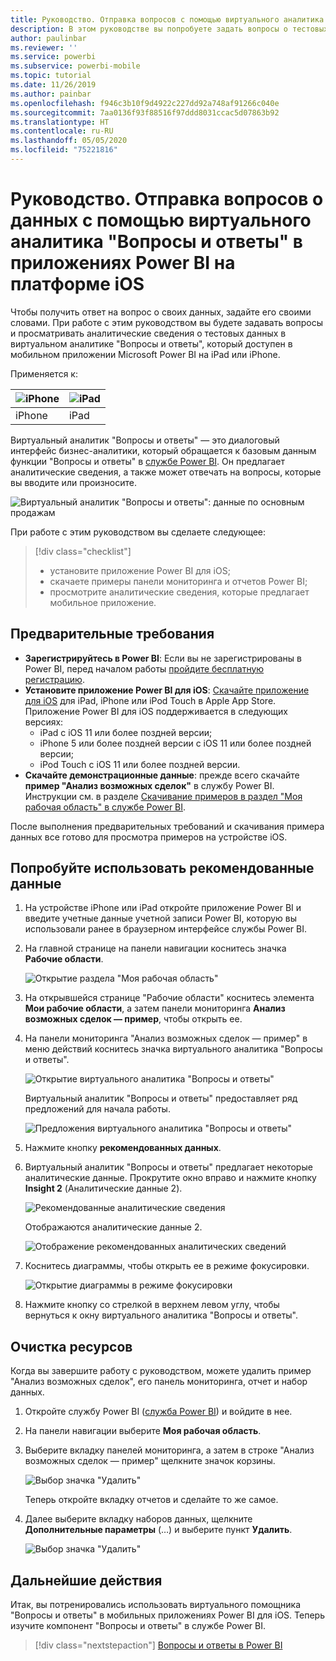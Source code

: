 ```yaml
---
title: Руководство. Отправка вопросов с помощью виртуального аналитика "Вопросы и ответы" в приложениях iOS
description: В этом руководстве вы попробуете задать вопросы о тестовых данных в свободной текстовой форме с помощью виртуального аналитика "Вопросы и ответы" в мобильном приложении Power BI на устройстве iOS.
author: paulinbar
ms.reviewer: ''
ms.service: powerbi
ms.subservice: powerbi-mobile
ms.topic: tutorial
ms.date: 11/26/2019
ms.author: painbar
ms.openlocfilehash: f946c3b10f9d4922c227dd92a748af91266c040e
ms.sourcegitcommit: 7aa0136f93f88516f97ddd8031ccac5d07863b92
ms.translationtype: HT
ms.contentlocale: ru-RU
ms.lasthandoff: 05/05/2020
ms.locfileid: "75221816"
---
```

# <a name="tutorial-ask-questions-about-your-data-with-the-qa-virtual-analyst-in-the-power-bi-ios-apps"></a>Руководство. Отправка вопросов о данных с помощью виртуального аналитика "Вопросы и ответы" в приложениях Power BI на платформе iOS

Чтобы получить ответ на вопрос о своих данных, задайте его своими словами. При работе с этим руководством вы будете задавать вопросы и просматривать аналитические сведения о тестовых данных в виртуальном аналитике "Вопросы и ответы", который доступен в мобильном приложении Microsoft Power BI на iPad или iPhone. 

Применяется к:

| ![iPhone](./media/tutorial-mobile-apps-ios-qna/iphone-logo-50-px.png) | ![iPad](./media/tutorial-mobile-apps-ios-qna/ipad-logo-50-px.png) |
|:--- |:--- |
| iPhone |iPad |

Виртуальный аналитик "Вопросы и ответы" — это диалоговый интерфейс бизнес-аналитики, который обращается к базовым данным функции "Вопросы и ответы" в [службе Power BI](https://powerbi.com). Он предлагает аналитические сведения, а также может отвечать на вопросы, которые вы вводите или произносите.

![Виртуальный аналитик "Вопросы и ответы": данные по основным продажам](./media/tutorial-mobile-apps-ios-qna/power-bi-ios-q-n-a-top-sale-intro.png)

При работе с этим руководством вы сделаете следующее:

> [!div class="checklist"]
> * установите приложение Power BI для iOS;
> * скачаете примеры панели мониторинга и отчетов Power BI;
> * просмотрите аналитические сведения, которые предлагает мобильное приложение.

## <a name="prerequisites"></a>Предварительные требования

* **Зарегистрируйтесь в Power BI**: Если вы не зарегистрированы в Power BI, перед началом работы [пройдите бесплатную регистрацию](https://app.powerbi.com/signupredirect?pbi_source=web).
* **Установите приложение Power BI для iOS**: [Скачайте приложение для iOS](https://apps.apple.com/app/microsoft-power-bi/id929738808) для iPad, iPhone или iPod Touch в Apple App Store. Приложение Power BI для iOS поддерживается в следующих версиях:
  * iPad с iOS 11 или более поздней версии;
  * iPhone 5 или более поздней версии с iOS 11 или более поздней версии; 
  * iPod Touch с iOS 11 или более поздней версии.
* **Скачайте демонстрационные данные**: прежде всего скачайте **пример "Анализ возможных сделок"** в службу Power BI. Инструкции см. в разделе [Скачивание примеров в раздел "Моя рабочая область" в службе Power BI](./mobile-apps-download-samples.md).


После выполнения предварительных требований и скачивания примера данных все готово для просмотра примеров на устройстве iOS.

## <a name="try-featured-insights"></a>Попробуйте использовать рекомендованные данные
1. На устройстве iPhone или iPad откройте приложение Power BI и введите учетные данные учетной записи Power BI, которую вы использовали ранее в браузерном интерфейсе службы Power BI.

2. На главной странице на панели навигации коснитесь значка **Рабочие области**.

    ![Открытие раздела "Моя рабочая область"](./media/tutorial-mobile-apps-ios-qna/power-bi-qna-open-myworkspace.png)

3. На открывшейся странице "Рабочие области" коснитесь элемента **Мои рабочие области**, а затем панели мониторинга **Анализ возможных сделок — пример**, чтобы открыть ее.


3. На панели мониторинга "Анализ возможных сделок — пример" в меню действий коснитесь значка виртуального аналитика "Вопросы и ответы".

    ![Открытие виртуального аналитика "Вопросы и ответы"](./media/tutorial-mobile-apps-ios-qna/power-bi-qna-open-qna.png)

    Виртуальный аналитик "Вопросы и ответы" предоставляет ряд предложений для начала работы.

    ![Предложения виртуального аналитика "Вопросы и ответы"](./media/tutorial-mobile-apps-ios-qna/power-bi-qna-suggestions.png)

3. Нажмите кнопку **рекомендованных данных**.

4. Виртуальный аналитик "Вопросы и ответы" предлагает некоторые аналитические данные. Прокрутите окно вправо и нажмите кнопку **Insight 2** (Аналитические данные 2).

    ![Рекомендованные аналитические сведения](./media/tutorial-mobile-apps-ios-qna/power-bi-ios-qna-suggest-insight-2.png)

   Отображаются аналитические данные 2.

    ![Отображение рекомендованных аналитических сведений](./media/tutorial-mobile-apps-ios-qna/power-bi-ios-qna-show-insight-2.png)

5. Коснитесь диаграммы, чтобы открыть ее в режиме фокусировки.

    ![Открытие диаграммы в режиме фокусировки](./media/tutorial-mobile-apps-ios-qna/power-bi-ios-qna-open-insight-2.png)

6. Нажмите кнопку со стрелкой в верхнем левом углу, чтобы вернуться к окну виртуального аналитика "Вопросы и ответы".

## <a name="clean-up-resources"></a>Очистка ресурсов

Когда вы завершите работу с руководством, можете удалить пример "Анализ возможных сделок", его панель мониторинга, отчет и набор данных.

1. Откройте службу Power BI ([служба Power BI](https://app.powerbi.com)) и войдите в нее.

2. На панели навигации выберите **Моя рабочая область**.

3. Выберите вкладку панелей мониторинга, а затем в строке "Анализ возможных сделок — пример" щелкните значок корзины.

    ![Выбор значка "Удалить"](./media/tutorial-mobile-apps-ios-qna/power-bi-tutorial-mobile-apps-ios-qna-delete-opportunity-analysis-sample.png)

    Теперь откройте вкладку отчетов и сделайте то же самое.

4. Далее выберите вкладку наборов данных, щелкните **Дополнительные параметры** (…) и выберите пункт **Удалить**.

    ![Выбор значка "Удалить"](./media/tutorial-mobile-apps-ios-qna/power-bi-tutorial-mobile-apps-ios-qna-delete-opportunity-analysis-sample-datasets.png)

## <a name="next-steps"></a>Дальнейшие действия

Итак, вы потренировались использовать виртуального помощника "Вопросы и ответы" в мобильных приложениях Power BI для iOS. Теперь изучите компонент "Вопросы и ответы" в службе Power BI.
> [!div class="nextstepaction"]
> [Вопросы и ответы в Power BI](../end-user-q-and-a.md)